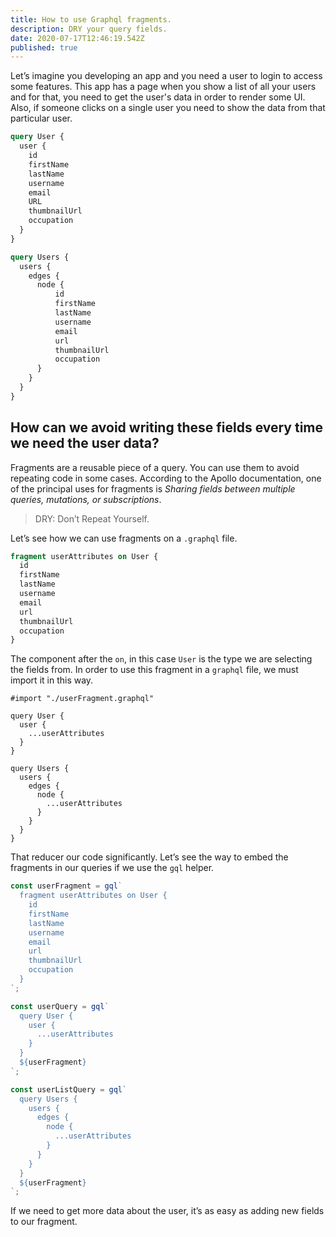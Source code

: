 ```yaml
---
title: How to use Graphql fragments.
description: DRY your query fields.
date: 2020-07-17T12:46:19.542Z
published: true
---
```

Let’s imagine you developing an app and you need a user to login to access some features.  This app has a page when you show a list of all your users and for that, you need to get the user's data in order to render some UI.
Also, if someone clicks on a single user you need to show the data from that particular user.

```graphql
query User {
  user {
    id
    firstName
    lastName
    username
    email
    URL
    thumbnailUrl
    occupation
  }
}

query Users {
  users {
    edges {
      node {
	      id
	      firstName
	      lastName
	      username
	      email
	      url
	      thumbnailUrl
	      occupation
      }
    }
  }
}
```

## How can we avoid writing these fields every time we need the user data?

Fragments are a reusable piece of a query. You can use them to avoid repeating code in some cases. According to the Apollo documentation, one of the principal uses for fragments is *Sharing fields between multiple queries, mutations, or subscriptions*.

> DRY: Don’t Repeat Yourself.

Let’s see how we can use fragments on a `.graphql` file.

```graphql
fragment userAttributes on User {
  id
  firstName
  lastName
  username
  email
  url
  thumbnailUrl
  occupation
}
```

The component after the `on`, in this case `User` is the type we are selecting the fields from. In order to use this fragment in a `graphql` file, we must import it in this way.

```gql
#import "./userFragment.graphql"

query User {
  user {
    ...userAttributes
  }
}

query Users {
  users {
    edges {
      node {
	    ...userAttributes
      }
    } 
  }
}
```

That reducer our code significantly. Let’s see the way to embed the fragments in our queries if we use the `gql` helper.

```js
const userFragment = gql`
  fragment userAttributes on User {
    id
    firstName
    lastName
    username
    email
    url
    thumbnailUrl
    occupation
  }
`;

const userQuery = gql`
  query User {
    user {
      ...userAttributes
    }
  }
  ${userFragment}
`;

const userListQuery = gql`
  query Users {
    users {
      edges {
        node {
	      ...userAttributes
        }
      } 
    }
  }
  ${userFragment}
`;
```

If we need to get more data about the user, it’s as easy as adding new fields to our fragment.